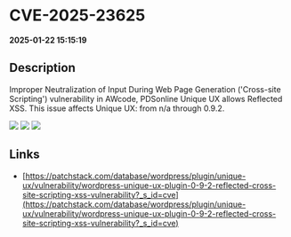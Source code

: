 # CVE-2025-23625

**2025-01-22 15:15:19**

## Description
Improper Neutralization of Input During Web Page Generation ('Cross-site Scripting') vulnerability in AWcode, PDSonline Unique UX allows Reflected XSS. This issue affects Unique UX: from n/a through 0.9.2.

![](https://img.shields.io/static/v1?label=Score&message=7.1&color=red)
![](https://img.shields.io/static/v1?label=Severity&message=HIGH&color=red)
![](https://img.shields.io/static/v1?label=CWE&message=XSS&color=green)

## Links
- [https://patchstack.com/database/wordpress/plugin/unique-ux/vulnerability/wordpress-unique-ux-plugin-0-9-2-reflected-cross-site-scripting-xss-vulnerability?_s_id=cve](https://patchstack.com/database/wordpress/plugin/unique-ux/vulnerability/wordpress-unique-ux-plugin-0-9-2-reflected-cross-site-scripting-xss-vulnerability?_s_id=cve)
